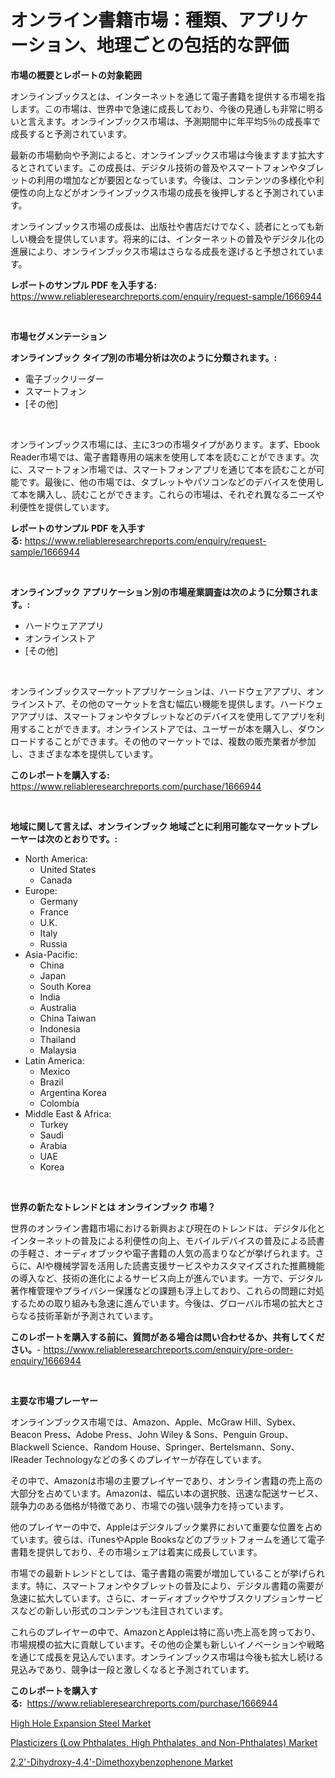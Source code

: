 <p><h1>オンライン書籍市場：種類、アプリケーション、地理ごとの包括的な評価</h1></p><p><strong>市場の概要とレポートの対象範囲</strong></p>
<p><p>オンラインブックスとは、インターネットを通じて電子書籍を提供する市場を指します。この市場は、世界中で急速に成長しており、今後の見通しも非常に明るいと言えます。オンラインブックス市場は、予測期間中に年平均5％の成長率で成長すると予測されています。</p><p>最新の市場動向や予測によると、オンラインブックス市場は今後ますます拡大するとされています。この成長は、デジタル技術の普及やスマートフォンやタブレットの利用の増加などが要因となっています。今後は、コンテンツの多様化や利便性の向上などがオンラインブックス市場の成長を後押しすると予測されています。</p><p>オンラインブックス市場の成長は、出版社や書店だけでなく、読者にとっても新しい機会を提供しています。将来的には、インターネットの普及やデジタル化の進展により、オンラインブックス市場はさらなる成長を遂げると予想されています。</p></p>
<p><strong>レポートのサンプル PDF を入手する:</strong> <a href="https://www.reliableresearchreports.com/enquiry/request-sample/1666944">https://www.reliableresearchreports.com/enquiry/request-sample/1666944</a></p>
<p>&nbsp;</p>
<p><strong>市場セグメンテーション</strong></p>
<p><strong>オンラインブック タイプ別の市場分析は次のように分類されます。:</strong></p>
<p><ul><li>電子ブックリーダー</li><li>スマートフォン</li><li>[その他]</li></ul></p>
<p>&nbsp;</p>
<p><p>オンラインブックス市場には、主に3つの市場タイプがあります。まず、Ebook Reader市場では、電子書籍専用の端末を使用して本を読むことができます。次に、スマートフォン市場では、スマートフォンアプリを通じて本を読むことが可能です。最後に、他の市場では、タブレットやパソコンなどのデバイスを使用して本を購入し、読むことができます。これらの市場は、それぞれ異なるニーズや利便性を提供しています。</p></p>
<p><strong>レポートのサンプル PDF を入手する:</strong>&nbsp;<a href="https://www.reliableresearchreports.com/enquiry/request-sample/1666944">https://www.reliableresearchreports.com/enquiry/request-sample/1666944</a></p>
<p>&nbsp;</p>
<p><strong> オンラインブック アプリケーション別の市場産業調査は次のように分類されます。:</strong></p>
<p><ul><li>ハードウェアアプリ</li><li>オンラインストア</li><li>[その他]</li></ul></p>
<p>&nbsp;</p>
<p><p>オンラインブックスマーケットアプリケーションは、ハードウェアアプリ、オンラインストア、その他のマーケットを含む幅広い機能を提供します。ハードウェアアプリは、スマートフォンやタブレットなどのデバイスを使用してアプリを利用することができます。オンラインストアでは、ユーザーが本を購入し、ダウンロードすることができます。その他のマーケットでは、複数の販売業者が参加し、さまざまな本を提供しています。</p></p>
<p><strong>このレポートを購入する:</strong>&nbsp; <a href="https://www.reliableresearchreports.com/purchase/1666944">https://www.reliableresearchreports.com/purchase/1666944</a></p>
<p>&nbsp;</p>
<p><strong>地域に関して言えば、オンラインブック 地域ごとに利用可能なマーケットプレーヤーは次のとおりです。:</strong></p>
<p><ul>
    <li>
        North America:
        <ul>
            <li>United States</li>
            <li>Canada</li>
        </ul>
    </li>
    <li>
        Europe:
        <ul>
            <li>Germany</li>
            <li>France</li>
            <li>U.K.</li>
            <li>Italy</li>
            <li>Russia</li>
        </ul>
    </li>
    <li>
        Asia-Pacific:
        <ul>
            <li>China</li>
            <li>Japan</li>
            <li>South Korea</li>
            <li>India</li>
            <li>Australia</li>
            <li>China Taiwan</li>
            <li>Indonesia</li>
            <li>Thailand</li>
            <li>Malaysia</li>
        </ul>
    </li>
    <li>
        Latin America:
        <ul>
            <li>Mexico</li>
            <li>Brazil</li>
            <li>Argentina Korea</li>
            <li>Colombia</li>
        </ul>
    </li>
    <li>
        Middle East & Africa:
        <ul>
            <li>Turkey</li>
            <li>Saudi</li>
            <li>Arabia</li>
            <li>UAE</li>
            <li>Korea</li>
        </ul>
    </li>
    </ul></p>
<p>&nbsp;</p>
<p><strong>世界の新たなトレンドとは オンラインブック 市場？</strong></p>
<p><p>世界のオンライン書籍市場における新興および現在のトレンドは、デジタル化とインターネットの普及による利便性の向上、モバイルデバイスの普及による読書の手軽さ、オーディオブックや電子書籍の人気の高まりなどが挙げられます。さらに、AIや機械学習を活用した読書支援サービスやカスタマイズされた推薦機能の導入など、技術の進化によるサービス向上が進んでいます。一方で、デジタル著作権管理やプライバシー保護などの課題も浮上しており、これらの問題に対処するための取り組みも急速に進んでいます。今後は、グローバル市場の拡大とさらなる技術革新が予測されています。</p></p>
<p><strong>このレポートを購入する前に、質問がある場合は問い合わせるか、共有してください。</strong>- <a href="https://www.reliableresearchreports.com/enquiry/pre-order-enquiry/1666944">https://www.reliableresearchreports.com/enquiry/pre-order-enquiry/1666944</a></p>
<p>&nbsp;</p>
<p><strong>主要な市場プレーヤー</strong></p>
<p><p>オンラインブックス市場では、Amazon、Apple、McGraw Hill、Sybex、Beacon Press、Adobe Press、John Wiley & Sons、Penguin Group、Blackwell Science、Random House、Springer、Bertelsmann、Sony、IReader Technologyなどの多くのプレイヤーが存在しています。</p><p>その中で、Amazonは市場の主要プレイヤーであり、オンライン書籍の売上高の大部分を占めています。Amazonは、幅広い本の選択肢、迅速な配送サービス、競争力のある価格が特徴であり、市場での強い競争力を持っています。</p><p>他のプレイヤーの中で、Appleはデジタルブック業界において重要な位置を占めています。彼らは、iTunesやApple Booksなどのプラットフォームを通じて電子書籍を提供しており、その市場シェアは着実に成長しています。</p><p>市場での最新トレンドとしては、電子書籍の需要が増加していることが挙げられます。特に、スマートフォンやタブレットの普及により、デジタル書籍の需要が急速に拡大しています。さらに、オーディオブックやサブスクリプションサービスなどの新しい形式のコンテンツも注目されています。</p><p>これらのプレイヤーの中で、AmazonとAppleは特に高い売上高を誇っており、市場規模の拡大に貢献しています。その他の企業も新しいイノベーションや戦略を通じて成長を見込んでいます。オンラインブックス市場は今後も拡大し続ける見込みであり、競争は一段と激しくなると予測されています。</p></p>
<p><strong>このレポートを購入する:</strong>&nbsp;&nbsp;<a href="https://www.reliableresearchreports.com/purchase/1666944">https://www.reliableresearchreports.com/purchase/1666944</a></p>
<p><p><a href="https://www.linkedin.com/pulse/global-high-hole-expansion-steel-market-types-applications-qptkf?trackingId=dwCaNzL7Q6UMqZwwN92vFQ%3D%3D">High Hole Expansion Steel Market</a></p><p><a href="https://www.linkedin.com/pulse/plasticizers-low-phthalates-high-non-phthalates-market-size-oj7uf?trackingId=YuSPJAwmjORHmfYcHEj43A%3D%3D">Plasticizers (Low Phthalates, High Phthalates, and Non-Phthalates) Market</a></p><p><a href="https://www.linkedin.com/pulse/22-dihydroxy-44-dimethoxybenzophenone-market-research-report-awtqc?trackingId=s7u9qEQV7CJAK5f1HS49uA%3D%3D">2,2'-Dihydroxy-4,4'-Dimethoxybenzophenone Market</a></p></p>
